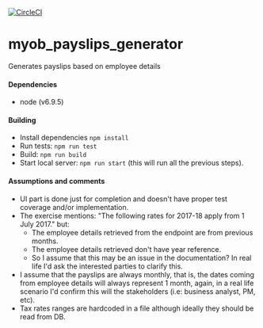 [![CircleCI](https://circleci.com/gh/nahueld/myob_payslips_generator/tree/master.svg?style=svg&circle-token=f0026905801966a9e15fe4be88cc83eb37fdbc04)](https://circleci.com/gh/nahueld/myob_payslips_generator/tree/master)

# myob_payslips_generator
Generates payslips based on employee details

#### Dependencies
- node (v6.9.5)

#### Building
- Install dependencies ``npm install``
- Run tests: ``npm run test``
- Build: ``npm run build``
- Start local server: ``npm run start`` (this will run all the previous steps).

#### Assumptions and comments
- UI part is done just for completion and doesn't have proper test coverage and/or implementation.
- The exercise mentions: "The following rates for 2017-18 apply from 1 July 2017." but:
  - The employee details retrieved from the endpoint are from previous months.
  - The employee details retrieved don't have year reference.
  - So I assume that this may be an issue in the documentation? In real life I'd ask
  the interested parties to clarify this.
- I assume that the payslips are always monthly, that is, the dates coming from
employee details will always represent 1 month, again, in a real life scenario
I'd confirm this will the stakeholders (i.e: business analyst, PM, etc).
- Tax rates ranges are hardcoded in a file although ideally they should be read from DB.
